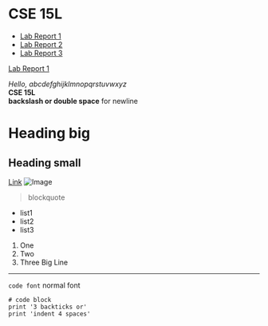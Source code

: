 # CSE 15L
* [Lab Report 1](lab-report-1-week-2.html)
* [Lab Report 2](lab-report-2-week-4.html)
* [Lab Report 3](lab-report-3-week-6.html)

[Lab Report 1](https://playereugene.github.io/cse15l-lab-reports/lab-report-1-week-2.html)

*Hello, abcdefghijklmnopqrstuvwxyz*\
**CSE 15L**\
**backslash or double space** for newline
# Heading big
## Heading small
[Link](http://google.com)
![Image](https://upload.wikimedia.org/wikipedia/commons/thumb/b/b2/Green_square.svg/1200px-Green_square.svg.png)
> blockquote

* list1
* list2
* list3
1. One
2. Two
3. Three
Big Line
---
`code font` normal font
```
# code block
print '3 backticks or'
print 'indent 4 spaces'
```